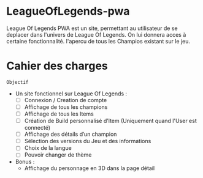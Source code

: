 # LeagueOfLegends-pwa

League Of Legends PWA est un site, permettant au utilisateur de se deplacer dans l'univers de League Of Legends.
On lui donnera acces à certaine fonctionnalité. 
 l'apercu de tous les Champios existant sur le jeu.




# Cahier des charges

    Objectif

* Un site fonctionnel sur League Of Legends :
    - [ ]  Connexion / Creation de compte
    - [ ]	Affichage de tous les champions
    - [ ]	Affichage de tous les Items
    - [ ]	Création de Build personnalisé d’Item (Uniquement quand l'User est connecté)
    - [ ]	Affichage des détails d’un champion
    - [ ]	Sélection des versions du Jeu et des informations
    - [ ]	Choix de la langue
    - [ ]	Pouvoir changer de thème

* Bonus : 
    -	Affichage du personnage en 3D dans la page détail